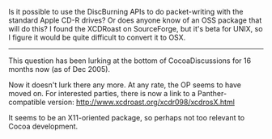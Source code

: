 Is it possible to use the DiscBurning APIs to do packet-writing with the standard Apple CD-R drives?  Or does anyone know of an OSS package that will do this?  I found the XCDRoast on SourceForge, but it's beta for UNIX, so I figure it would be quite difficult to convert it to OSX.

----

This question has been lurking at the bottom of CocoaDiscussions for 16 months now (as of Dec 2005).

Now it doesn't lurk there any more.  At any rate, the OP seems to have moved on. For interested parties, there is now a link to a Panther-compatible version: http://www.xcdroast.org/xcdr098/xcdrosX.html

It seems to be an X11-oriented package, so perhaps not too relevant to Cocoa development.
